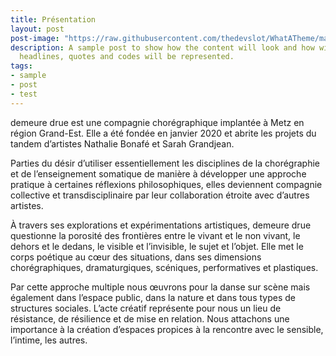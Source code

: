 ```yaml
---
title: Présentation
layout: post
post-image: "https://raw.githubusercontent.com/thedevslot/WhatATheme/master/assets/images/SamplePost.png?token=AHMQUEPC4IFADOF5VG4QVN26Z64GG"
description: A sample post to show how the content will look and how will different
  headlines, quotes and codes will be represented.
tags:
- sample
- post
- test
---
```


demeure drue est une compagnie chorégraphique implantée à Metz en région Grand-Est. Elle a été fondée en janvier 2020 et abrite les projets du tandem d’artistes Nathalie Bonafé et Sarah Grandjean. 

Parties du désir d’utiliser essentiellement les disciplines de la chorégraphie et de l’enseignement somatique de manière à développer une approche pratique à certaines réflexions philosophiques, elles deviennent compagnie collective et transdisciplinaire par leur collaboration étroite avec d’autres artistes.

À travers ses explorations et expérimentations artistiques, demeure drue questionne la porosité des frontières entre le vivant et le non vivant, le dehors et le dedans, le visible et l’invisible, le sujet et l’objet. Elle met le corps poétique au cœur des situations, dans ses dimensions chorégraphiques, dramaturgiques, scéniques, performatives et plastiques.

Par cette approche multiple nous œuvrons pour la danse sur scène mais également dans l’espace public, dans la nature et dans tous types de structures sociales. L’acte créatif représente pour nous un lieu de résistance, de résilience et de mise en relation. Nous attachons une importance à la création d’espaces propices à la rencontre avec le sensible, l’intime, les autres.
